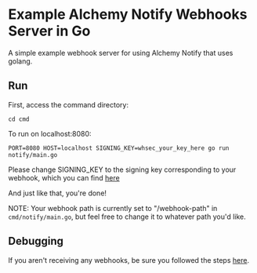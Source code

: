 # Example Alchemy Notify Webhooks Server in Go

A simple example webhook server for using Alchemy Notify that uses golang.

## Run

First, access the command directory:

```
cd cmd
```

To run on localhost:8080:

```
PORT=8080 HOST=localhost SIGNING_KEY=whsec_your_key_here go run notify/main.go
```

Please change SIGNING_KEY to the signing key corresponding to your webhook, which you can find [here](https://docs.alchemy.com/alchemy/enhanced-apis/notify-api/using-notify#1.-find-your-signing-key)

And just like that, you're done!

NOTE: Your webhook path is currently set to "/webhook-path" in `cmd/notify/main.go`, but feel free to change it to whatever path you'd like.

## Debugging

If you aren't receiving any webhooks, be sure you followed the steps [here](https://github.com/alchemyplatform/#readme).
